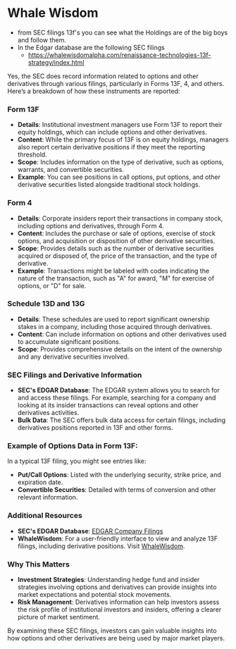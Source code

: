 # Whale Wisdom
* from SEC filings 13f's you can see what the Holdings are of the big boys and follow them.
* In the Edgar database are the following SEC filings
  *  https://whalewisdomalpha.com/renaissance-technologies-13f-strategy/index.html

Yes, the SEC does record information related to options and other derivatives through various filings, particularly in Forms 13F, 4, and others. Here’s a breakdown of how these instruments are reported:

### Form 13F
- **Details**: Institutional investment managers use Form 13F to report their equity holdings, which can include options and other derivatives.
- **Content**: While the primary focus of 13F is on equity holdings, managers also report certain derivative positions if they meet the reporting threshold.
- **Scope**: Includes information on the type of derivative, such as options, warrants, and convertible securities.
- **Example**: You can see positions in call options, put options, and other derivative securities listed alongside traditional stock holdings.

### Form 4
- **Details**: Corporate insiders report their transactions in company stock, including options and derivatives, through Form 4.
- **Content**: Includes the purchase or sale of options, exercise of stock options, and acquisition or disposition of other derivative securities.
- **Scope**: Provides details such as the number of derivative securities acquired or disposed of, the price of the transaction, and the type of derivative.
- **Example**: Transactions might be labeled with codes indicating the nature of the transaction, such as "A" for award, "M" for exercise of options, or "D" for sale.

### Schedule 13D and 13G
- **Details**: These schedules are used to report significant ownership stakes in a company, including those acquired through derivatives.
- **Content**: Can include information on options and other derivatives used to accumulate significant positions.
- **Scope**: Provides comprehensive details on the intent of the ownership and any derivative securities involved.

### SEC Filings and Derivative Information
- **SEC's EDGAR Database**: The EDGAR system allows you to search for and access these filings. For example, searching for a company and looking at its insider transactions can reveal options and other derivatives activities.
- **Bulk Data**: The SEC offers bulk data access for certain filings, including derivatives positions reported in 13F and other forms.

### Example of Options Data in Form 13F:
In a typical 13F filing, you might see entries like:
- **Put/Call Options**: Listed with the underlying security, strike price, and expiration date.
- **Convertible Securities**: Detailed with terms of conversion and other relevant information.

### Additional Resources
- **SEC's EDGAR Database**: [EDGAR Company Filings](https://www.sec.gov/edgar/searchedgar/companysearch.html)
- **WhaleWisdom**: For a user-friendly interface to view and analyze 13F filings, including derivative positions. Visit [WhaleWisdom](https://whalewisdom.com).

### Why This Matters
- **Investment Strategies**: Understanding hedge fund and insider strategies involving options and derivatives can provide insights into market expectations and potential stock movements.
- **Risk Management**: Derivatives information can help investors assess the risk profile of institutional investors and insiders, offering a clearer picture of market sentiment.

By examining these SEC filings, investors can gain valuable insights into how options and other derivatives are being used by major market players.